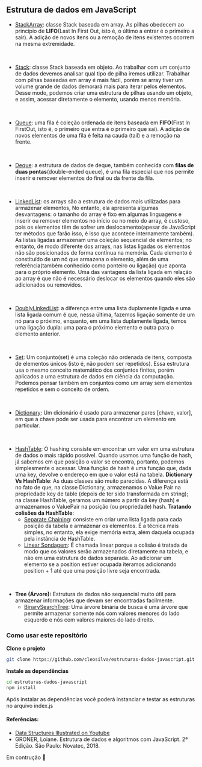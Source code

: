 ## Estrutura de dados em JavaScript

* [StackArray](https://github.com/cleosilva/estruturas-dados-javascript/blob/main/estruturas-dados/StackArray.js): classe Stack baseada em array. As pilhas obedecem ao princípio de **LIFO**(Last In First Out, isto é, o último a entrar é o primeiro a sair). A adição de novos itens ou a remoção de itens existentes ocorrem na mesma extremidade.
</br>

* [Stack](https://github.com/cleosilva/estruturas-dados-javascript/blob/main/estruturas-dados/Stack.js): classe Stack baseada em objeto. Ao trabalhar com um conjunto de dados devemos analisar qual tipo de pilha iremos utilizar. Trabalhar com pilhas baseadas em array é mais fácil, porém se array tiver um volume grande de dados demorará mais para iterar pelos elementos. Desse modo, podemos criar uma estrutura de pilhas usando um objeto, e assim, acessar diretamente o elemento, usando menos memória. 
</br>

* [Queue](https://github.com/cleosilva/estruturas-dados-javascript/blob/main/estruturas-dados/Queue.js): uma fila é coleção ordenada de itens baseada em **FIFO**(First In FirstOut, isto é, o primeiro que entra é o primeiro que sai). A adição de novos elementos de uma fila é feita na cauda (tail) e a remoção na frente.
</br>

* [Deque](https://github.com/cleosilva/estruturas-dados-javascript/blob/main/estruturas-dados/Deque.js): a estrutura de dados de deque, também conhecida com **filas de duas pontas**(double-ended queue), é uma fila especial que nos permite inserir e remover elementos do final ou da frente da fila.
</br>

* [LinkedList](https://github.com/cleosilva/estruturas-dados-javascript/blob/main/estruturas-dados/LinkedList.js): os arrays são a estrutura de dados mais utilizadas para armazenar elementos, No entanto, ela apresenta algumas desvantagens: o tamanho do array é fixo em algumas linguagens e inserir ou remover elementos no início ou no meio do array, é custoso, pois os elementos têm de sofrer um deslocamento(apesar de JavaScript ter métodos que farão isso, é isso que acontece internamente também). As listas ligadas armazenam uma coleção sequencial de elementos; no entanto, de modo diferente dos arrays, nas listas ligadas os elementos não são posicionados de forma contínua na memória. Cada elemento é constituído de um nó que armazena o elemento, além de uma referência(também conhecido como ponteiro ou ligação) que aponta para o próprio elemento. Uma das vantagens da lista ligada em relação ao array é que não é necessário deslocar os elementos quando eles são adicionados ou removidos.
</br>

* [DoublyLinkedList](https://github.com/cleosilva/estruturas-dados-javascript/blob/main/estruturas-dados/DoublyLinkedList.js): a diferença entre uma lista duplamente ligada e uma lista ligada comum é que, nessa última, fazemos ligação somente de um nó para o próximo, enquanto, em uma lista duplamente ligada, temos uma ligação dupla: uma para o próximo elemento e outra para o elemento anterior.
</br>

* [Set](https://github.com/cleosilva/estruturas-dados-javascript/blob/main/estruturas-dados/Set.js): Um conjunto(set) é uma coleção não ordenada de itens, composta de elementos únicos (isto é, não podem ser repetidos). Essa estrutura usa o mesmo conceito matemático dos conjuntos finitos, porém aplicados a uma estrutura de dados em ciência da computação. Podemos pensar também em conjuntos como um array sem elementos repetidos e sem o conceito de ordem.
</br>

* [Dictionary](https://github.com/cleosilva/estruturas-dados-javascript/blob/main/estruturas-dados/Dictionary.js): Um dicionário é usado para armazenar pares [chave, valor], em que a chave pode ser usada para encontrar um elemento em particular.
</br>

* [HashTable](https://github.com/cleosilva/estruturas-dados-javascript/blob/main/estruturas-dados/HashTable.js): O hashing consiste em encontrar um valor em uma estrutura de dados o mais rápido possível. Quando usamos uma função de hash, já sabemos em que posição o valor se encontra, portanto, podemos simplesmente o acessar. Uma função de hash é uma função que, dada uma key, devolve o endereço em que o valor está na tabela.
<strong>Dictionary Vs HashTable</strong>: As duas classes são muito parecidas. A diferença está no fato de que, na classe Dictionary, armazenamos o Value Pair na propriedade key de table (depois de ter sido transformada em string); na classe HashTable, geramos um número a partir da key (hash) e armazenamos o ValuePair na posição (ou propriedade) hash.
**Tratando colisões da HashTable**: 
    * [Separate Chaining](https://github.com/cleosilva/estruturas-dados-javascript/blob/main/estruturas-dados/HashTableSeparateChaining.js): consiste em criar uma lista ligada para cada posição da tabela e armazenar os elementos. É a técnica mais simples, no entanto, ela exige memória extra, além daquela ocupada pela instância de HashTable.
    * [Linear Sondagem](https://github.com/cleosilva/estruturas-dados-javascript/blob/main/estruturas-dados/HashTableLinearProbing.js): É chamada linear porque a colisão é tratada de modo que os valores serão armazenados diretamente na tabela, e não em uma estrutura de dados separada. Ao adicionar um elemento se a position estiver ocupada iteramos adicionando position + 1 até que uma posição livre seja encontrada.
</br>

* **Tree (Árvore):** Estrutura de dados não sequencial muito útil para armazenar informações que devam ser encontradas facilmente.
    * [BinarySearchTree](https://github.com/cleosilva/estruturas-dados-javascript/blob/main/estruturas-dados/BinarySearchTree.js): Uma árvore binária de busca é uma árvore que permite armazenar somente nós com valores menores do lado esquerdo e nós com valores maiores do lado direito.

### Como usar este repositório

**Clone o projeto**

````bash
git clone https://github.com/cleosilva/estruturas-dados-javascript.git
````

**Instale as dependências**
````bash
cd estruturas-dados-javascript
npm install
````
Após instalar as dependências você poderá instanciar e testar as estruturas no arquivo index.js



#### Referências:
* [Data Structures Illustrated on Youtube](https://www.youtube.com/playlist?list=PLkZYeFmDuaN2-KUIv-mvbjfKszIGJ4FaY)
* GRONER, Loiane. Estrutura de dados e algoritmos com JavaScript. 2ª Edição. São Paulo: Novatec, 2018.

Em contrução 🚧 

